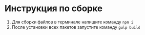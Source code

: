 # Инструкция по сборке
1. Для сборки файлов в терминале напишите команду `npm i`
2. После установки всех пакетов запустите команду `gulp build`
